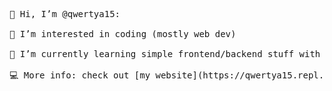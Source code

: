 <pre align="center">
 
👋 Hi, I’m @qwertya15:                                                     

👀 I’m interested in coding (mostly web dev)                               

🌱 I’m currently learning simple frontend/backend stuff with HTML/Node + JS

💻 More info: check out [my website](https://qwertya15.repl.co)            

</pre>
<!---
qwertya15/qwertya15 is a ✨ special ✨ repository because its `README.md` (this file) appears on your GitHub profile.
You can click the Preview link to take a look at your changes.
--->
